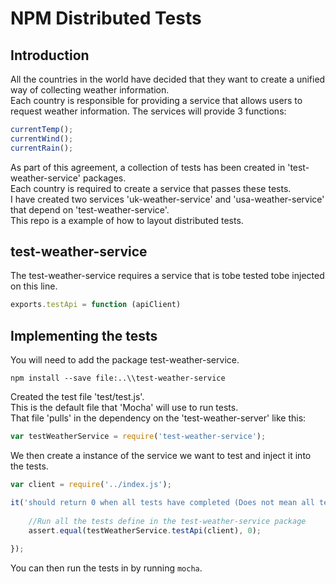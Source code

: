 # NPM Distributed Tests
 
## Introduction
All the countries in the world have decided that they want to create a unified way of collecting weather information.  
Each country is responsible for providing a service that allows users to request weather information.
The services will provide 3 functions:  

```javascript
currentTemp();
currentWind();
currentRain();
```

As part of this agreement, a collection of tests has been created in 'test-weather-service' packages.   
Each country is required to create a service that passes these tests.      
I have created two services 'uk-weather-service' and 'usa-weather-service' that depend on 'test-weather-service'.  
This repo is a example of how to layout distributed tests.  

## test-weather-service
 
The test-weather-service requires a service that is tobe tested tobe injected on this line.

```javascript
exports.testApi = function (apiClient)
```

## Implementing the tests

You will need to add the package test-weather-service.  

`npm install --save file:..\\test-weather-service`  
  
Created the test file 'test/test.js'.  
This is the default file that 'Mocha' will use to run tests.  
That file 'pulls' in the dependency on the 'test-weather-server' like this:  

```javascript
var testWeatherService = require('test-weather-service');
```

We then create a instance of the service we want to test and inject it into the tests.
```javascript
var client = require('../index.js');

it('should return 0 when all tests have completed (Does not mean all tests have passed)', function () {
    
    //Run all the tests define in the test-weather-service package
    assert.equal(testWeatherService.testApi(client), 0);
     
});
```
You can then run the tests in by running `mocha`.



